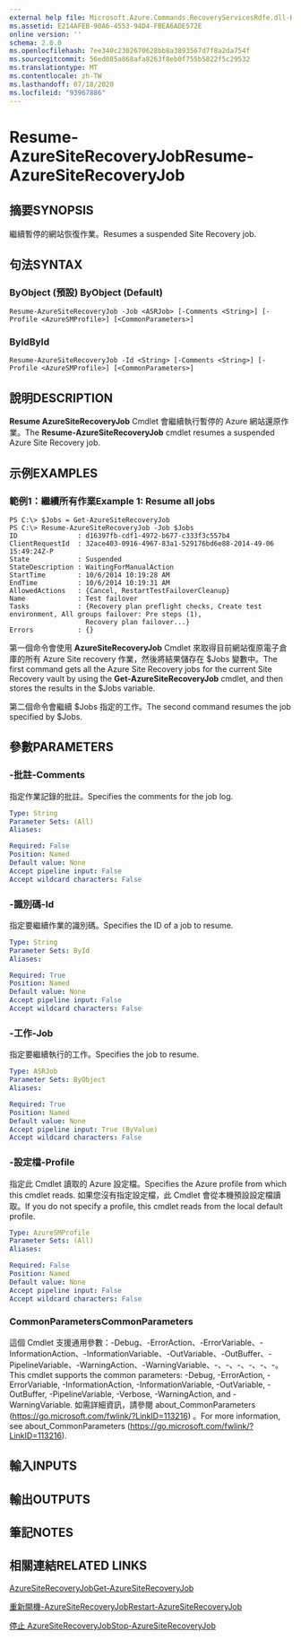 ```yaml
---
external help file: Microsoft.Azure.Commands.RecoveryServicesRdfe.dll-Help.xml
ms.assetid: E214AFEB-90A6-4553-94D4-FBEA6ADE572E
online version: ''
schema: 2.0.0
ms.openlocfilehash: 7ee340c2302670628bb8a3893567d7f8a2da754f
ms.sourcegitcommit: 56ed085a868afa8263f8eb0f755b5822f5c29532
ms.translationtype: MT
ms.contentlocale: zh-TW
ms.lasthandoff: 07/18/2020
ms.locfileid: "93967886"
---
```

# <span data-ttu-id="80ca1-101">Resume-AzureSiteRecoveryJob</span><span class="sxs-lookup"><span data-stu-id="80ca1-101">Resume-AzureSiteRecoveryJob</span></span>

## <span data-ttu-id="80ca1-102">摘要</span><span class="sxs-lookup"><span data-stu-id="80ca1-102">SYNOPSIS</span></span>
<span data-ttu-id="80ca1-103">繼續暫停的網站恢復作業。</span><span class="sxs-lookup"><span data-stu-id="80ca1-103">Resumes a suspended Site Recovery job.</span></span>

## <span data-ttu-id="80ca1-104">句法</span><span class="sxs-lookup"><span data-stu-id="80ca1-104">SYNTAX</span></span>

### <span data-ttu-id="80ca1-105">ByObject (預設) </span><span class="sxs-lookup"><span data-stu-id="80ca1-105">ByObject (Default)</span></span>
```
Resume-AzureSiteRecoveryJob -Job <ASRJob> [-Comments <String>] [-Profile <AzureSMProfile>] [<CommonParameters>]
```

### <span data-ttu-id="80ca1-106">ById</span><span class="sxs-lookup"><span data-stu-id="80ca1-106">ById</span></span>
```
Resume-AzureSiteRecoveryJob -Id <String> [-Comments <String>] [-Profile <AzureSMProfile>] [<CommonParameters>]
```

## <span data-ttu-id="80ca1-107">說明</span><span class="sxs-lookup"><span data-stu-id="80ca1-107">DESCRIPTION</span></span>
<span data-ttu-id="80ca1-108">**Resume AzureSiteRecoveryJob** Cmdlet 會繼續執行暫停的 Azure 網站還原作業。</span><span class="sxs-lookup"><span data-stu-id="80ca1-108">The **Resume-AzureSiteRecoveryJob** cmdlet resumes a suspended Azure Site Recovery job.</span></span>

## <span data-ttu-id="80ca1-109">示例</span><span class="sxs-lookup"><span data-stu-id="80ca1-109">EXAMPLES</span></span>

### <span data-ttu-id="80ca1-110">範例1：繼續所有作業</span><span class="sxs-lookup"><span data-stu-id="80ca1-110">Example 1: Resume all jobs</span></span>
```
PS C:\> $Jobs = Get-AzureSiteRecoveryJob  
PS C:\> Resume-AzureSiteRecoveryJob -Job $Jobs
ID               : d16397fb-cdf1-4972-b677-c333f3c557b4
ClientRequestId  : 32ace403-0916-4967-83a1-529176bd6e88-2014-49-06 15:49:24Z-P
State            : Suspended
StateDescription : WaitingForManualAction
StartTime        : 10/6/2014 10:19:28 AM
EndTime          : 10/6/2014 10:19:31 AM
AllowedActions   : {Cancel, RestartTestFailoverCleanup}
Name             : Test failover
Tasks            : {Recovery plan preflight checks, Create test environment, All groups failover: Pre steps (1), 
                   Recovery plan failover...} 
Errors           : {}
```

<span data-ttu-id="80ca1-111">第一個命令會使用 **AzureSiteRecoveryJob** Cmdlet 來取得目前網站復原電子倉庫的所有 Azure Site recovery 作業，然後將結果儲存在 $Jobs 變數中。</span><span class="sxs-lookup"><span data-stu-id="80ca1-111">The first command gets all the Azure Site Recovery jobs for the current Site Recovery vault by using the **Get-AzureSiteRecoveryJob** cmdlet, and then stores the results in the $Jobs variable.</span></span>

<span data-ttu-id="80ca1-112">第二個命令會繼續 $Jobs 指定的工作。</span><span class="sxs-lookup"><span data-stu-id="80ca1-112">The second command resumes the job specified by $Jobs.</span></span>

## <span data-ttu-id="80ca1-113">參數</span><span class="sxs-lookup"><span data-stu-id="80ca1-113">PARAMETERS</span></span>

### <span data-ttu-id="80ca1-114">-批註</span><span class="sxs-lookup"><span data-stu-id="80ca1-114">-Comments</span></span>
<span data-ttu-id="80ca1-115">指定作業記錄的批註。</span><span class="sxs-lookup"><span data-stu-id="80ca1-115">Specifies the comments for the job log.</span></span>

```yaml
Type: String
Parameter Sets: (All)
Aliases: 

Required: False
Position: Named
Default value: None
Accept pipeline input: False
Accept wildcard characters: False
```

### <span data-ttu-id="80ca1-116">-識別碼</span><span class="sxs-lookup"><span data-stu-id="80ca1-116">-Id</span></span>
<span data-ttu-id="80ca1-117">指定要繼續作業的識別碼。</span><span class="sxs-lookup"><span data-stu-id="80ca1-117">Specifies the ID of a job to resume.</span></span>

```yaml
Type: String
Parameter Sets: ById
Aliases: 

Required: True
Position: Named
Default value: None
Accept pipeline input: False
Accept wildcard characters: False
```

### <span data-ttu-id="80ca1-118">-工作</span><span class="sxs-lookup"><span data-stu-id="80ca1-118">-Job</span></span>
<span data-ttu-id="80ca1-119">指定要繼續執行的工作。</span><span class="sxs-lookup"><span data-stu-id="80ca1-119">Specifies the job to resume.</span></span>

```yaml
Type: ASRJob
Parameter Sets: ByObject
Aliases: 

Required: True
Position: Named
Default value: None
Accept pipeline input: True (ByValue)
Accept wildcard characters: False
```

### <span data-ttu-id="80ca1-120">-設定檔</span><span class="sxs-lookup"><span data-stu-id="80ca1-120">-Profile</span></span>
<span data-ttu-id="80ca1-121">指定此 Cmdlet 讀取的 Azure 設定檔。</span><span class="sxs-lookup"><span data-stu-id="80ca1-121">Specifies the Azure profile from which this cmdlet reads.</span></span>
<span data-ttu-id="80ca1-122">如果您沒有指定設定檔，此 Cmdlet 會從本機預設設定檔讀取。</span><span class="sxs-lookup"><span data-stu-id="80ca1-122">If you do not specify a profile, this cmdlet reads from the local default profile.</span></span>

```yaml
Type: AzureSMProfile
Parameter Sets: (All)
Aliases: 

Required: False
Position: Named
Default value: None
Accept pipeline input: False
Accept wildcard characters: False
```

### <span data-ttu-id="80ca1-123">CommonParameters</span><span class="sxs-lookup"><span data-stu-id="80ca1-123">CommonParameters</span></span>
<span data-ttu-id="80ca1-124">這個 Cmdlet 支援通用參數：-Debug、-ErrorAction、-ErrorVariable、-InformationAction、-InformationVariable、-OutVariable、-OutBuffer、-PipelineVariable、-WarningAction、-WarningVariable、-、-、-、-、-、-。</span><span class="sxs-lookup"><span data-stu-id="80ca1-124">This cmdlet supports the common parameters: -Debug, -ErrorAction, -ErrorVariable, -InformationAction, -InformationVariable, -OutVariable, -OutBuffer, -PipelineVariable, -Verbose, -WarningAction, and -WarningVariable.</span></span> <span data-ttu-id="80ca1-125">如需詳細資訊，請參閱 about_CommonParameters (https://go.microsoft.com/fwlink/?LinkID=113216) 。</span><span class="sxs-lookup"><span data-stu-id="80ca1-125">For more information, see about_CommonParameters (https://go.microsoft.com/fwlink/?LinkID=113216).</span></span>

## <span data-ttu-id="80ca1-126">輸入</span><span class="sxs-lookup"><span data-stu-id="80ca1-126">INPUTS</span></span>

## <span data-ttu-id="80ca1-127">輸出</span><span class="sxs-lookup"><span data-stu-id="80ca1-127">OUTPUTS</span></span>

## <span data-ttu-id="80ca1-128">筆記</span><span class="sxs-lookup"><span data-stu-id="80ca1-128">NOTES</span></span>

## <span data-ttu-id="80ca1-129">相關連結</span><span class="sxs-lookup"><span data-stu-id="80ca1-129">RELATED LINKS</span></span>

[<span data-ttu-id="80ca1-130">AzureSiteRecoveryJob</span><span class="sxs-lookup"><span data-stu-id="80ca1-130">Get-AzureSiteRecoveryJob</span></span>](./Get-AzureSiteRecoveryJob.md)

[<span data-ttu-id="80ca1-131">重新開機-AzureSiteRecoveryJob</span><span class="sxs-lookup"><span data-stu-id="80ca1-131">Restart-AzureSiteRecoveryJob</span></span>](./Restart-AzureSiteRecoveryJob.md)

[<span data-ttu-id="80ca1-132">停止 AzureSiteRecoveryJob</span><span class="sxs-lookup"><span data-stu-id="80ca1-132">Stop-AzureSiteRecoveryJob</span></span>](./Stop-AzureSiteRecoveryJob.md)


